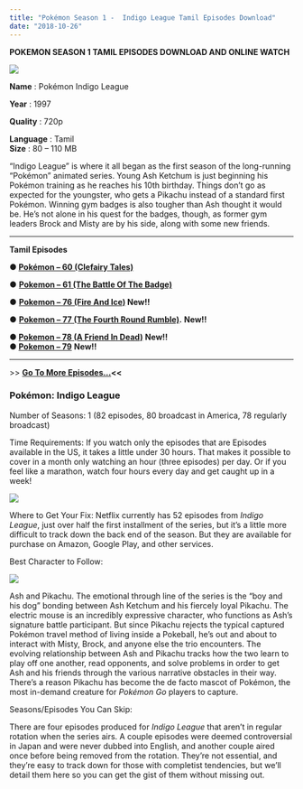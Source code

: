 ```yaml
---
title: "Pokémon Season 1 -  Indigo League Tamil Episodes Download"
date: "2018-10-26"
---
```


**POKEMON SEASON 1 TAMIL EPISODES DOWNLOAD AND ONLINE WATCH**

[![](https://3.bp.blogspot.com/-P2j-wrW_GuA/W5HkIJb9XqI/AAAAAAAAAuU/g1BBMhkViJAA_z522Ffk0r_6rhphGW2LwCLcBGAs/s320/Pokemon{9560a35704a61d56b1c5bb169ad4626925aff5012047a8ffb6d720526964f1e1}2BSeason{9560a35704a61d56b1c5bb169ad4626925aff5012047a8ffb6d720526964f1e1}2B1{9560a35704a61d56b1c5bb169ad4626925aff5012047a8ffb6d720526964f1e1}2BTamil{9560a35704a61d56b1c5bb169ad4626925aff5012047a8ffb6d720526964f1e1}2BEpisodes.jpg)](https://3.bp.blogspot.com/-P2j-wrW_GuA/W5HkIJb9XqI/AAAAAAAAAuU/g1BBMhkViJAA_z522Ffk0r_6rhphGW2LwCLcBGAs/s1600/Pokemon{9560a35704a61d56b1c5bb169ad4626925aff5012047a8ffb6d720526964f1e1}2BSeason{9560a35704a61d56b1c5bb169ad4626925aff5012047a8ffb6d720526964f1e1}2B1{9560a35704a61d56b1c5bb169ad4626925aff5012047a8ffb6d720526964f1e1}2BTamil{9560a35704a61d56b1c5bb169ad4626925aff5012047a8ffb6d720526964f1e1}2BEpisodes.jpg)

**Name** : Pokémon Indigo League  
  
**Year** : 1997  
  
**Quality** : 720p  
  
**Language** : Tamil  
**Size** : 80 – 110 MB 

  
“Indigo League” is where it all began as the first season of the long-running “Pokémon” animated series. Young Ash Ketchum is just beginning his Pokémon training as he reaches his 10th birthday. Things don’t go as expected for the youngster, who gets a Pikachu instead of a standard first Pokémon. Winning gym badges is also tougher than Ash thought it would be. He’s not alone in his quest for the badges, though, as former gym leaders Brock and Misty are by his side, along with some new friends.  
  

* * *

**Tamil Episodes**

**● [Pokémon – 60 (Clefairy Tales)](http://ujv.me/YAGrc)**

● **[Pokemon – 61 (The Battle Of The Badge)](http://ujv.me/3HByq)**

  
● **[Pokemon – 76 (Fire And Ice)](http://ujv.me/uxX6dsYz) New!!**  
  
● **[Pokemon – 77 (The Fourth Round Rumble)](http://ujv.me/FNsc4).** **New!!**  
  
  
**● [Pokemon – 78 (A Friend In Dead)](http://ujv.me/ux2Us)** **New!!**  
**● [Pokemon – 79](http://ujv.me/rzNYI)** **New!!**

* * *

\>> **[Go To More Episodes…](http://toonsouthindia.cf/seasons/pokemon-season-1/)<<**

### Pokémon: Indigo League

Number of Seasons: 1 (82 episodes, 80 broadcast in America, 78 regularly broadcast)

Time Requirements: If you watch only the episodes that are Episodes available in the US, it takes a little under 30 hours. That makes it possible to cover in a month only watching an hour (three episodes) per day. Or if you feel like a marathon, watch four hours every day and get caught up in a week!  
  

[![](https://3.bp.blogspot.com/-sekOYZiD0Cg/W5HmWMcU0LI/AAAAAAAAAug/MKeWieEHxwYK2w9deR7TjiTbktEc5_TsQCLcBGAs/s320/images{9560a35704a61d56b1c5bb169ad4626925aff5012047a8ffb6d720526964f1e1}2B{9560a35704a61d56b1c5bb169ad4626925aff5012047a8ffb6d720526964f1e1}252856{9560a35704a61d56b1c5bb169ad4626925aff5012047a8ffb6d720526964f1e1}2529.jpeg)](https://3.bp.blogspot.com/-sekOYZiD0Cg/W5HmWMcU0LI/AAAAAAAAAug/MKeWieEHxwYK2w9deR7TjiTbktEc5_TsQCLcBGAs/s1600/images{9560a35704a61d56b1c5bb169ad4626925aff5012047a8ffb6d720526964f1e1}2B{9560a35704a61d56b1c5bb169ad4626925aff5012047a8ffb6d720526964f1e1}252856{9560a35704a61d56b1c5bb169ad4626925aff5012047a8ffb6d720526964f1e1}2529.jpeg)

Where to Get Your Fix: Netflix currently has 52 episodes from _Indigo League_, just over half the first installment of the series, but it’s a little more difficult to track down the back end of the season. But they are available for purchase on Amazon, Google Play, and other services.

Best Character to Follow:

[![](https://2.bp.blogspot.com/-P2QVNhgTpQY/W5Hngo5jJ_I/AAAAAAAAAuo/PldehHBM6iAAxLblQ8z_4lf5d_mGVVK9QCLcBGAs/s320/pokemon_indigo_by_endblack-d8f6xr8.png)](https://2.bp.blogspot.com/-P2QVNhgTpQY/W5Hngo5jJ_I/AAAAAAAAAuo/PldehHBM6iAAxLblQ8z_4lf5d_mGVVK9QCLcBGAs/s1600/pokemon_indigo_by_endblack-d8f6xr8.png)

Ash and Pikachu. The emotional through line of the series is the “boy and his dog” bonding between Ash Ketchum and his fiercely loyal Pikachu. The electric mouse is an incredibly expressive character, who functions as Ash’s signature battle participant. But since Pikachu rejects the typical captured Pokémon travel method of living inside a Pokeball, he’s out and about to interact with Misty, Brock, and anyone else the trio encounters. The evolving relationship between Ash and Pikachu tracks how the two learn to play off one another, read opponents, and solve problems in order to get Ash and his friends through the various narrative obstacles in their way. There’s a reason Pikachu has become the de facto mascot of Pokémon, the most in-demand creature for _Pokémon Go_ players to capture.

Seasons/Episodes You Can Skip:

There are four episodes produced for _Indigo League_ that aren’t in regular rotation when the series airs. A couple episodes were deemed controversial in Japan and were never dubbed into English, and another couple aired once before being removed from the rotation. They’re not essential, and they’re easy to track down for those with completist tendencies, but we’ll detail them here so you can get the gist of them without missing out.
